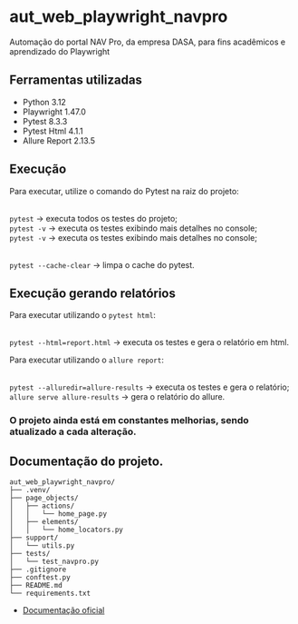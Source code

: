 # aut_web_playwright_navpro

<p>Automação do portal NAV Pro, da empresa DASA, para fins acadêmicos e aprendizado do Playwright</p>

## Ferramentas utilizadas

- Python 3.12
- Playwright 1.47.0
- Pytest 8.3.3
- Pytest Html 4.1.1
- Allure Report 2.13.5

## Execução
Para executar, utilize o comando do Pytest na raiz do projeto:

<br>`pytest` -> executa todos os testes do projeto;
<br>`pytest -v` -> executa os testes exibindo mais detalhes no console;
<br>`pytest -v` -> executa os testes exibindo mais detalhes no console;

<br>`pytest --cache-clear` -> limpa o cache do pytest.

## Execução gerando relatórios
Para executar utilizando o `pytest html`:

<br>`pytest --html=report.html` -> executa os testes e gera o relatório em html.

Para executar utilizando o `allure report`:

<br>`pytest --alluredir=allure-results` -> executa os testes e gera o relatório;
<br>`allure serve allure-results` -> gera o relatório do allure.


### O projeto ainda está em constantes melhorias, sendo atualizado a cada alteração.


## Documentação do projeto.
````
aut_web_playwright_navpro/
├── .venv/
├── page_objects/
│   ├── actions/
│   │   └── home_page.py
│   ├── elements/
│   │   └── home_locators.py
├── support/
│   └── utils.py
├── tests/
│   └── test_navpro.py
├── .gitignore
├── conftest.py
├── README.md
└── requirements.txt
````

- [Documentação oficial](https://playwright.dev/python/)